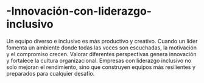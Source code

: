 # -Innovación-con-liderazgo-inclusivo
Un equipo diverso e inclusivo es más productivo y creativo. Cuando un líder fomenta un ambiente donde todas las voces son escuchadas, la motivación y el compromiso crecen. Valorar diferentes perspectivas genera innovación y fortalece la cultura organizacional. Empresas con liderazgo inclusivo no solo mejoran el rendimiento, sino que construyen equipos más resilientes y preparados para cualquier desafío.
